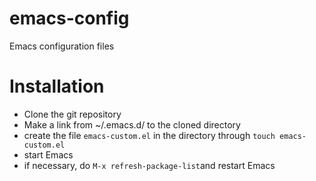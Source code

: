 # emacs-config
Emacs configuration files

# Installation
* Clone the git repository
* Make a link from ~/.emacs.d/ to the cloned directory
* create the file `emacs-custom.el` in the directory through `touch emacs-custom.el`
* start Emacs
* if necessary, do `M-x refresh-package-list`and restart Emacs
